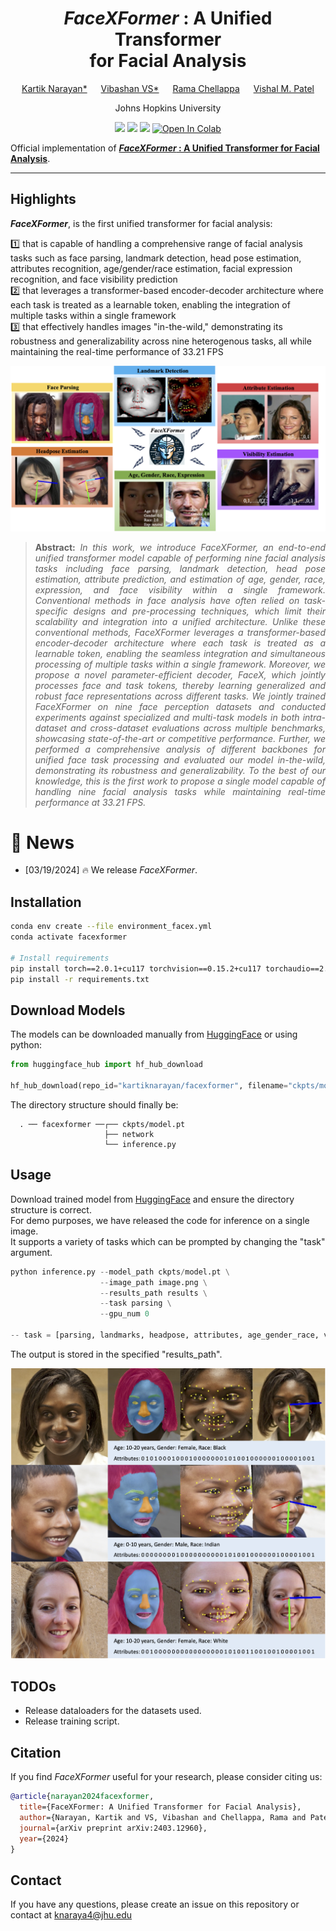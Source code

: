 <div align="center">

# _FaceXFormer_ : A Unified Transformer <br> for Facial Analysis

[Kartik Narayan*](https://kartik-3004.github.io/portfolio/) &emsp; [Vibashan VS*](https://vibashan.github.io) &emsp; [Rama Chellappa](https://engineering.jhu.edu/faculty/rama-chellappa/) &emsp; [Vishal M. Patel](https://engineering.jhu.edu/faculty/vishal-patel/)  

Johns Hopkins University

<a href='https://kartik-3004.github.io/facexformer/'><img src='https://img.shields.io/badge/Project-Page-blue'></a>
<a href='https://arxiv.org/abs/2403.12960v3'><img src='https://img.shields.io/badge/Paper-arXiv-red'></a>
<a href='https://huggingface.co/kartiknarayan/facexformer'><img src='https://img.shields.io/badge/%F0%9F%A4%97%20Hugging%20Face-Model-orange'></a>
<a href='https://colab.research.google.com/drive/1wtUl9THqwkHOK6Zu8myJTjZWatLnuqeh?usp=sharing'><img src="https://colab.research.google.com/assets/colab-badge.svg" alt="Open In Colab"></a>

</div>

Official implementation of **[_FaceXFormer_ : A Unified Transformer for Facial Analysis](https://kartik-3004.github.io/facexformer/)**.
<hr />

## Highlights

**_FaceXFormer_**, is the first unified transformer for facial analysis:

1️⃣ that is capable of handling a comprehensive range of facial analysis tasks such as face parsing, landmark detection, head pose estimation, attributes recognition, age/gender/race estimation, facial expression recognition, and face visibility prediction<br>
2️⃣ that leverages a transformer-based encoder-decoder architecture where each task is treated as a learnable token, enabling the integration of multiple tasks within a single framework<br>
3️⃣ that effectively handles images "in-the-wild," demonstrating its robustness and generalizability across nine heterogenous tasks, all while maintaining the real-time performance of 33.21 FPS<br>

<p align="center" width="100%">
  <img src='docs/static/images/intro.png'>
</p>

> **<p align="justify"> Abstract:** *In this work, we introduce <i>FaceXFormer</i>, an end-to-end unified 
transformer model capable of performing nine facial analysis tasks including face parsing, landmark detection, 
head pose estimation, attribute prediction, and estimation of age, gender, race, expression, and face visibility 
within a single framework. Conventional methods in face analysis have often relied on task-specific designs 
and pre-processing techniques, which limit their scalability and integration into a unified architecture. 
Unlike these conventional methods, <i>FaceXFormer</i> leverages a transformer-based encoder-decoder architecture 
where each task is treated as a learnable token, enabling the seamless integration and simultaneous processing of 
multiple tasks within a single framework. Moreover, we propose a novel parameter-efficient decoder, FaceX, which 
jointly processes face and task tokens, thereby learning generalized and robust face representations across 
different tasks. We jointly trained <i>FaceXFormer</i> on nine face perception datasets and conducted experiments 
against specialized and multi-task models in both intra-dataset and cross-dataset evaluations across multiple benchmarks, showcasing state-of-the-art or competitive performance. Further, we performed a comprehensive analysis of different 
backbones for unified face task processing and evaluated our model in-the-wild, demonstrating its robustness and generalizability. To the best of our knowledge, this is the first work to propose a single model capable of 
handling nine facial analysis tasks while maintaining real-time performance at 33.21 FPS.* </p>

# :rocket: News
- [03/19/2024] 🔥 We release <i>FaceXFormer</i>.

## Installation
```bash
conda env create --file environment_facex.yml
conda activate facexformer

# Install requirements
pip install torch==2.0.1+cu117 torchvision==0.15.2+cu117 torchaudio==2.0.2+cu117 --extra-index-url https://download.pytorch.org/whl/cu117
pip install -r requirements.txt
```
## Download Models
The models can be downloaded manually from [HuggingFace](https://huggingface.co/kartiknarayan/facexformer) or using python:
```python
from huggingface_hub import hf_hub_download

hf_hub_download(repo_id="kartiknarayan/facexformer", filename="ckpts/model.pt", local_dir="./")
```
The directory structure should finally be:

```
  . ── facexformer ──┌── ckpts/model.pt
                     ├── network
                     └── inference.py                    
```
## Usage

Download trained model from [HuggingFace](https://huggingface.co/kartiknarayan/facexformer) and ensure the directory structure is correct.<br>
For demo purposes, we have released the code for inference on a single image.<br>
It supports a variety of tasks which can be prompted by changing the "task" argument. 

```python
python inference.py --model_path ckpts/model.pt \
                    --image_path image.png \
                    --results_path results \
                    --task parsing \
                    --gpu_num 0

-- task = [parsing, landmarks, headpose, attributes, age_gender_race, visibility]
```
The output is stored in the specified "results_path".

<p align="center" width="100%">
  <img src='docs/static/images/qualitative.png'>
</p>

## TODOs
- Release dataloaders for the datasets used.
- Release training script.

## Citation
If you find _FaceXFormer_ useful for your research, please consider citing us:

```bibtex
@article{narayan2024facexformer,
  title={FaceXFormer: A Unified Transformer for Facial Analysis},
  author={Narayan, Kartik and VS, Vibashan and Chellappa, Rama and Patel, Vishal M},
  journal={arXiv preprint arXiv:2403.12960},
  year={2024}
}
```
## Contact
If you have any questions, please create an issue on this repository or contact at knaraya4@jhu.edu
